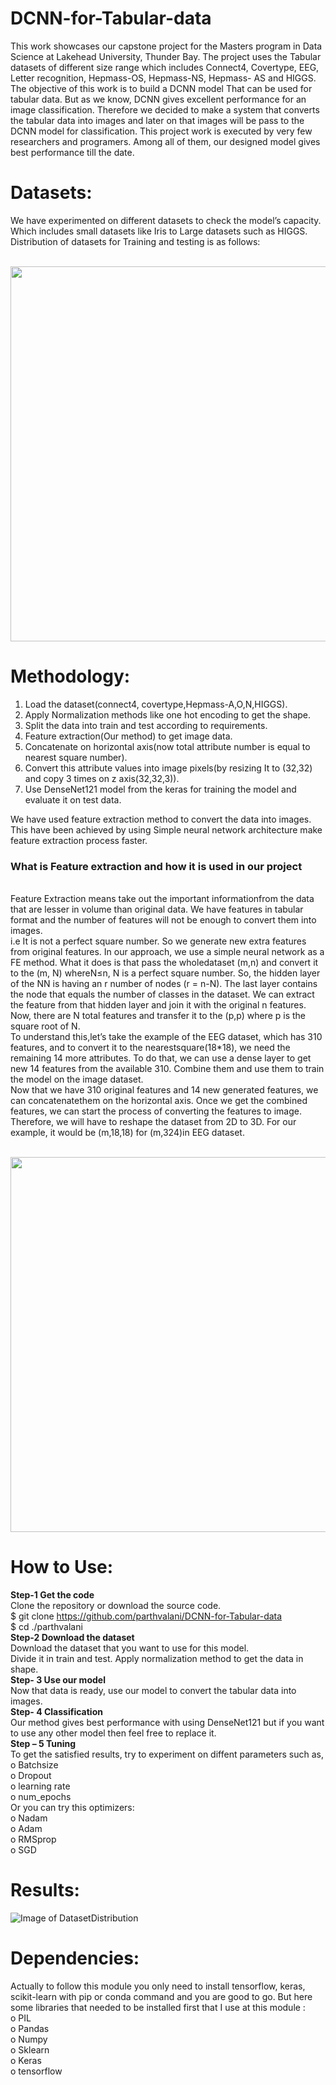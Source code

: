 # DCNN-for-Tabular-data
This work showcases our capstone project for the Masters program in Data Science at Lakehead University, Thunder Bay. The project uses the Tabular datasets of different size range which includes Connect4, Covertype, EEG, Letter recognition, Hepmass-OS, Hepmass-NS, Hepmass- AS and HIGGS. The objective of this work is to build a DCNN model That can be used for tabular data. But as we know, DCNN gives excellent performance for an image classification. Therefore we decided to make a system that converts the tabular data into images and later on that images will be pass to the DCNN model for classification. This project work is executed by very few researchers and programers. Among all of them, our designed model gives best performance till the date.<br/> 
# **Datasets:**<br/>
We have experimented on different datasets to check the model’s capacity. Which includes small datasets like Iris to Large datasets such as HIGGS. Distribution of datasets for Training and testing is as follows:<br/><br/>

<img src="https://image.prntscr.com/image/tvbm3mJPQI6kicnsnDfweg.png" width="800" height="600"><br/>
# **Methodology:**<br/>
1. Load the dataset(connect4, covertype,Hepmass-A,O,N,HIGGS).
2. Apply Normalization methods like one hot encoding to get the shape.
3. Split the data into train and test according to requirements.
4. Feature extraction(Our method) to get image data.
5. Concatenate on horizontal axis(now total attribute number is equal to    nearest square number).
6. Convert this attribute values into image pixels(by resizing It to (32,32) and copy 3 times on z axis(32,32,3)).
7. Use DenseNet121 model from the keras for training the model and evaluate it on test data.<br/>

We have used feature extraction method to convert the data into images. This have been achieved by using Simple neural network architecture make feature extraction process faster.<br/>  
### What is Feature extraction and how it is used in our project<br/>
<br/>Feature Extraction means take out the important informationfrom the data that are lesser in volume than original data. We have  features  in  tabular  format  and  the  number  of  features will  not  be  enough  to  convert  them  into  images.  
i.e  It  is  not a  perfect  square  number.  So  we  generate  new  extra  features from original features. In our approach, we use a simple neural network as a FE method. 
What it does is that pass the wholedataset  (m,n)  and  convert  it  to  the  (m,  N)  whereN≤n,  N is a perfect square number. 
So, the hidden layer of the NN is having an r number of nodes (r = n-N). The last layer contains the node that equals the number of classes in the dataset. 
We can extract the feature from that hidden layer and join it with the  original  n  features. <br/>
Now,  there  are  N  total  features  and transfer it to the (p,p) where p is the square root of N.
<br/>To understand this,let’s take the example of the EEG dataset, which has 310 features, and to convert it to the nearestsquare(18*18), we need the remaining 14 more attributes. 
To do that, we can use a dense layer to get new 14 features from the  available  310.  Combine  them  and  use  them  to  train  the model  on  the  image  dataset. 
<br/> Now  that  we  have  310  original features  and  14  new  generated  features,  we  can  concatenatethem  on  the  horizontal  axis. 
Once  we  get  the  combined features,  we  can  start  the  process  of  converting  the  features to image. Therefore, we will have to reshape the dataset from 2D to 3D.
For our example, it would be (m,18,18) for (m,324)in EEG dataset.<br/><br/>

<img src="https://image.prntscr.com/image/URL4iG_cQ5KNeK24SKQUZA.png" width="800" height="600"><br/>
# **How to Use:**<br/>
**Step-1 Get the code** <br/>
Clone the repository or download the source code. <br/>
$ git clone https://github.com/parthvalani/DCNN-for-Tabular-data<br/>
$ cd ./parthvalani<br/>
**Step-2 Download the dataset**<br/>
Download the dataset that you want to use for this model.<br/>
Divide it in train and test. Apply normalization method to get the data in shape.<br/>
**Step- 3  Use our model**<br/>
Now that data is ready, use our model to convert the tabular data into images.<br/>
**Step- 4 Classification**<br/>
Our method gives best performance with using DenseNet121 but if you want to use any other model then feel free to replace it.<br/>
**Step – 5 Tuning**<br/>
To get the satisfied results, try to experiment on diffent parameters such as,<br/>
o	Batchsize<br/>
o	Dropout<br/>
o	learning rate<br/>
o	num_epochs <br/>
Or you can try this optimizers:<br/>
o	Nadam<br/>
o	Adam<br/>
o	RMSprop<br/>
o	SGD<br/>

# Results:
![Image of DatasetDistribution](https://image.prntscr.com/image/x36MhB11Sy6kyEb_c4yD6w.png)<br/>
# Dependencies:
Actually to follow this module you only need to install tensorflow, keras, scikit-learn with pip or conda command and you are good to go. But here some libraries that needed to be installed first that I use at this module :<br/>
o	PIL<br/>
o	Pandas<br/>
o	Numpy<br/>
o	Sklearn<br/>
o	Keras<br/>
o	tensorflow<br/>

